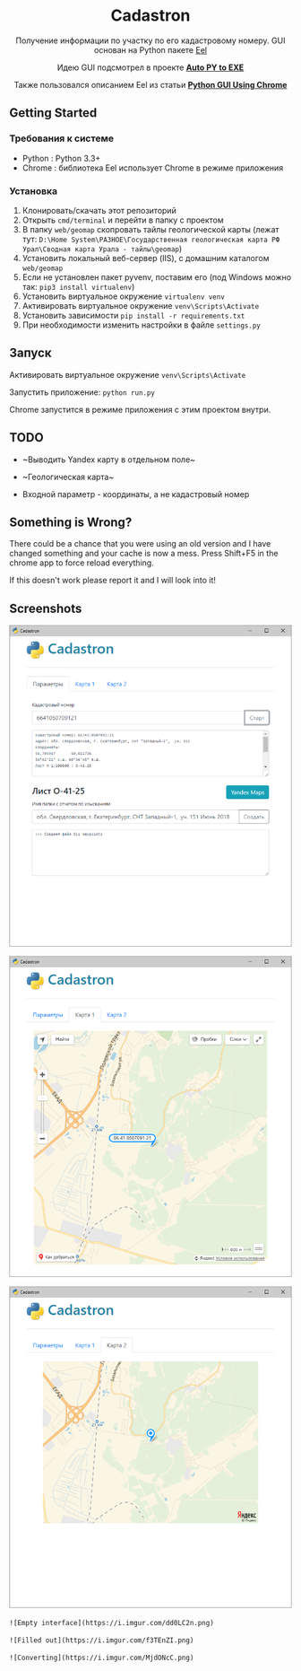 <h1 align="center">Cadastron</h1>
<p align="center">Получение информации по участку по его кадастровому номеру. GUI основан на Python пакете <a href="https://github.com/ChrisKnott/Eel">Eel</a></p>
<p align="center">Идею GUI подсмотрел в проекте <a href="https://github.com/brentvollebregt/auto-py-to-exe/"><strong> Auto PY to EXE </strong></a></p>
<p align="center">Также пользовался описанием Eel из статьи <a href="http://nitratine.net/python-gui-using-chrome/"><strong> Python GUI Using Chrome </strong></a></p>

<!-- <div align="center">
    <img src="https://i.imgur.com/EuUlayC.png" alt="Empty interface">
</div> -->

## Getting Started

### Требования к системе
 - Python : Python 3.3+ 
 - Chrome : библиотека Eel использует Chrome в режиме приложения

### Установка
1. Клонировать/скачать этот репозиторий
2. Открыть ```cmd/terminal``` и перейти в папку с проектом
3. В папку ```web/geomap``` скопровать тайлы геологической карты (лежат тут: ```D:\Home System\РАЗНОЕ\Государственная геологическая карта РФ Урал\Сводная карта Урала - тайлы\geomap```)
4. Установить локальный веб-сервер (IIS), с домашним каталогом ```web/geomap``` 
4. Если не установлен пакет pyvenv, поставим его (под Windows можно так: ```pip3 install virtualenv```)
5. Установить виртуальное окружение ```virtualenv venv```
6. Активировать виртуальное окружение ```venv\Scripts\Activate```
7. Установить зависимости ```pip install -r requirements.txt```
8. При необходимости изменить настройки в файле ```settings.py``` 

## Запуск
Активировать виртуальное окружение ```venv\Scripts\Activate```

Запустить приложение: ```python run.py``` 

Chrome запустится в режиме приложения с этим проектом внутри.

## TODO
- ~Выводить Yandex карту в отдельном поле~

- ~Геологическая карта~

- Входной параметр - координаты, а не кадастровый номер


## Something is Wrong?
There could be a chance that you were using an old version and I have changed something and your cache is now a mess. Press Shift+F5 in the chrome app to force reload everything.

If this doesn't work please report it and I will look into it!

## Screenshots
![Start screen](screenshots/screenshot1.png "Start screen")

![Map1 tab](screenshots/screenshot2.png "Map1 tab")

![Map2 tab](screenshots/screenshot3.png "Map2 tab")

`![Empty interface](https://i.imgur.com/dd0LC2n.png)`

`![Filled out](https://i.imgur.com/f3TEnZI.png)`

`![Converting](https://i.imgur.com/MjdONcC.png)`

